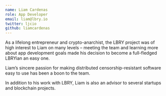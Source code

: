 ```yaml
---
name: Liam Cardenas
role: App Developer
email: liam@lbry.io
twitter: ljcio
github: liamcardenas
---
```


As a lifelong entrepreneur and crypto-anarchist, the LBRY project was of high interest to Liam on many levels – meeting the team and learning more about app development goals made his decision to become a full-fledged LBRYian an easy one.

Liam’s sincere passion for making distributed censorship-resistant software easy to use has been a boon to the team.

In addition to his work with LBRY, Liam is also an advisor to several startups and blockchain projects.

